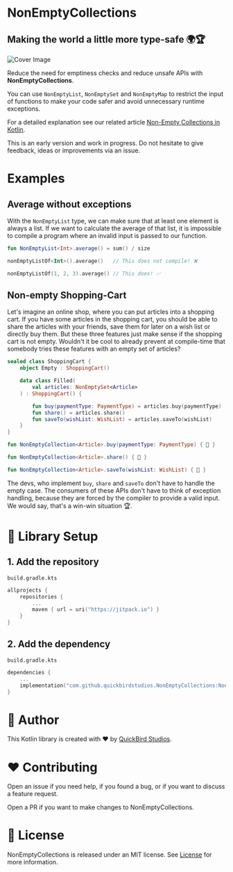 # NonEmptyCollections 
## Making the world a little more type-safe 🌍🏆

![Cover Image](https://user-images.githubusercontent.com/74978506/112829487-7d31b780-9091-11eb-8182-c5a12ff46a8e.png)

Reduce the need for emptiness checks and reduce unsafe APIs with **NonEmptyCollections**.

You can use `NonEmptyList`, `NonEmptySet` and `NonEmptyMap` to restrict the input of functions to make your code safer and avoid unnecessary runtime exceptions.

For a detailed explanation see our related article [Non-Empty Collections in Kotlin](https://quickbirdstudios.com/blog/non-empty-collections-kotlin).

This is an early version and work in progress. Do not hesitate to give feedback, ideas or improvements via an issue.

# Examples

## Average without exceptions

With the `NonEmptyList` type, we can make sure that at least one element is always a list. If we want to calculate the average of that list, it is impossible to compile a program where an invalid input is passed to our function. 

```kotlin
fun NonEmptyList<Int>.average() = sum() / size
```

```kotlin
nonEmptyListOf<Int>().average()   // This does not compile! ❌

nonEmptyListOf(1, 2, 3).average() // This does! ✅
```

## Non-empty Shopping-Cart

Let's imagine an online shop, where you can put articles into a shopping cart. If you have some articles in the shopping cart, you should be able to share the articles with your friends, save them for later on a wish list or directly buy them. But these three features just make sense if the shopping cart is not empty. Wouldn't it be cool to already prevent at compile-time that somebody tries these features with an empty set of articles?

```kotlin
sealed class ShoppingCart {
    object Empty : ShoppingCart()

    data class Filled(
        val articles: NonEmptySet<Article>
    ) : ShoppingCart() {

        fun buy(paymentType: PaymentType) = articles.buy(paymentType)
        fun share() = articles.share()
        fun saveTo(wishList: WishList) = articles.saveTo(wishList)
    }
}

fun NonEmptyCollection<Article>.buy(paymentType: PaymentType) { 💸 }

fun NonEmptyCollection<Article>.share() { 💬 }

fun NonEmptyCollection<Article>.saveTo(wishList: WishList) { 💾 }
```

The devs, who implement `buy`, `share` and `saveTo` don't have to handle the empty case. The consumers of these APIs don't have to think of exception handling, because they are forced by the compiler to provide a valid input. We would say, that's a win-win situation 🏆.

# 🏃 Library Setup
## 1. Add the repository
`build.gradle.kts`

```kotlin
allprojects {
    repositories {
        ...
        maven { url = uri("https://jitpack.io") }
    }
}
```

## 2. Add the dependency
`build.gradle.kts`

```kotlin
dependencies {
    ...
    implementation("com.github.quickbirdstudios.NonEmptyCollections:NonEmptyCollections:1.0.0")
}
```

# 👤 Author
This Kotlin library is created with ❤️ by [QuickBird Studios](https://quickbirdstudios.com/).

# ❤️ Contributing
Open an issue if you need help, if you found a bug, or if you want to discuss a feature request.

Open a PR if you want to make changes to NonEmptyCollections.

# 📃 License
NonEmptyCollections is released under an MIT license. See [License](LICENSE) for more information.
